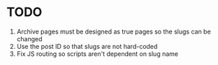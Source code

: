 # TODO

1. Archive pages must be designed as true pages so the slugs can be changed
2. Use the post ID so that slugs are not hard-coded
3. Fix JS routing so scripts aren't dependent on slug name

